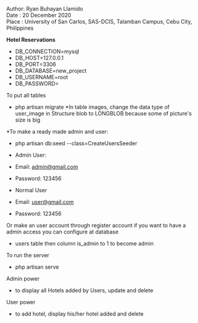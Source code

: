 Author: Ryan Buhayan Llamido                                                                                     
Date  : 20 December 2020                                                                                          
Place : University of San Carlos, SAS-DCIS, Talamban Campus, Cebu City, Philippines                              

**Hotel Reservations**

- DB_CONNECTION=mysql
- DB_HOST=127.0.0.1
- DB_PORT=3306
- DB_DATABASE=new_project
- DB_USERNAME=root
- DB_PASSWORD=

To put all tables
- php artisan migrate
*In table images, change the data type of user_image in Structure blob to LONGBLOB because some of picture's size is big

*To make a ready made admin and user:
- php artisan db:seed --class=CreateUsersSeeder

- Admin User: 
- Email: admin@gmail.com
- Password: 123456

- Normal User
- Email: user@gmail.com
- Password: 123456

Or make an user account through register account
if you want to have a admin access you can configure at database 
- users table then column is_admin to 1 to become admin

To run the server
- php artisan serve

Admin power
- to display all Hotels added by Users, update and delete

User power
- to add hotel, display his/her hotel added and delete

